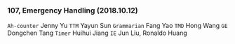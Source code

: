
### 107, Emergency Handling (2018.10.12)   
`Ah-counter` Jenny Yu 
`TTM` Yayun Sun 
`Grammarian` Fang Yao 
`TMD` Hong Wang 
`GE` Dongchen Tang 
`Timer` Huihui Jiang 
`IE` Jun Liu, Ronaldo Huang 
